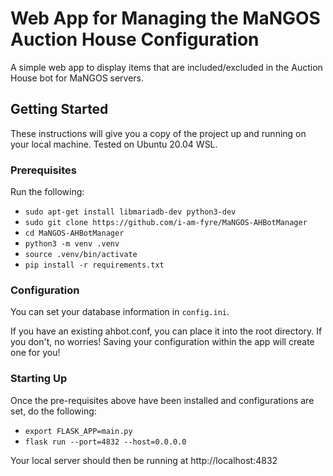 # Web App for Managing the MaNGOS Auction House Configuration

A simple web app to display items that are included/excluded in the Auction House bot for MaNGOS servers.

## Getting Started

These instructions will give you a copy of the project up and running on
your local machine. Tested on Ubuntu 20.04 WSL.

### Prerequisites

Run the following:
- `sudo apt-get install libmariadb-dev python3-dev`
- `sudo git clone https://github.com/i-am-fyre/MaNGOS-AHBotManager`
- `cd MaNGOS-AHBotManager`
- `python3 -m venv .venv`
- `source .venv/bin/activate`
- `pip install -r requirements.txt`

### Configuration

You can set your database information in `config.ini`.

If you have an existing ahbot.conf, you can place it into the root directory. If you don't, no worries! Saving your configuration within the app will create one for you!

### Starting Up

Once the pre-requisites above have been installed and configurations are set, do the following:
- `export FLASK_APP=main.py`
- `flask run --port=4832 --host=0.0.0.0`
  
Your local server should then be running at http://localhost:4832
